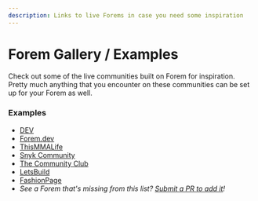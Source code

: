 ```yaml
---
description: Links to live Forems in case you need some inspiration
---
```


# Forem Gallery / Examples

Check out some of the live communities built on Forem for inspiration.  Pretty much anything that you encounter on these communities can be set up for your Forem as well.

### Examples

* [DEV](https://dev.to)
* [Forem.dev](https://forem.dev)
* [ThisMMALife](https://thismmalife.com)
* [Snyk Community](https://community.snyk.io)
* [The Community Club](https://the.community.club)
* [LetsBuild](https://letsbuild.gg)
* [FashionPage](https://fashionpage.io)
* _See a Forem that's missing from this list?_  [_Submit a PR to add it_](https://github.com/forem/forem-admin-guide/blob/master/forem-gallery-examples.md)_!_



